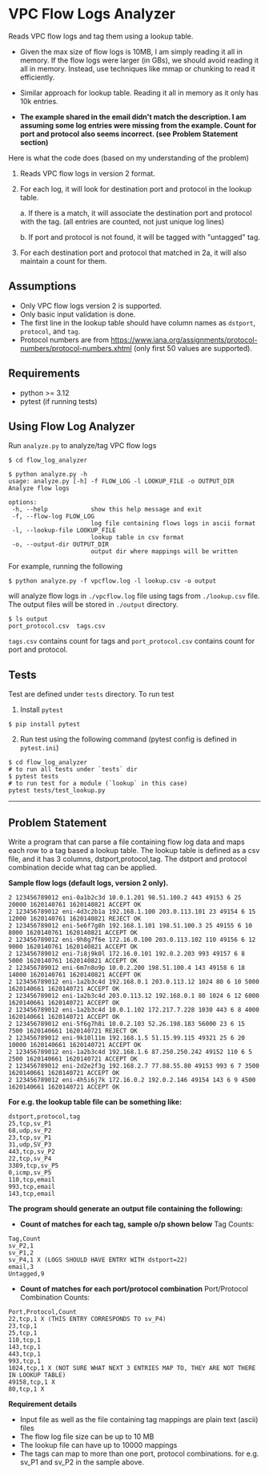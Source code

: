 # VPC Flow Logs Analyzer

Reads VPC flow logs and tag them using a lookup table.

- Given the max size of flow logs is 10MB, I am simply reading it all in memory. If the flow logs
  were larger (in GBs), we should avoid reading it all in memory. Instead, use techniques like mmap
  or chunking to read it efficiently.

- Similar approach for lookup table. Reading it all in memory as it only has 10k entries.

- **The example shared in the email didn't match the description. I am assuming some log entries
  were missing from the example. Count for port and protocol also seems incorrect. (see Problem Statement section)**

Here is what the code does (based on my understanding of the problem)

1. Reads VPC flow logs in version 2 format.

2. For each log, it will look for destination port and protocol in the lookup table.

   a. If there is a match, it will associate the destination port and protocol with the tag. (all entries
   are counted, not just unique log lines)

   b. If port and protocol is not found, it will be tagged with "untagged" tag.

3. For each destination port and protocol that matched in 2a, it will also maintain a count for them.

## Assumptions

- Only VPC flow logs version 2 is supported.
- Only basic input validation is done.
- The first line in the lookup table should have column names as `dstport`, `protocol`, and `tag`.
- Protocol numbers are from https://www.iana.org/assignments/protocol-numbers/protocol-numbers.xhtml (only first 50 values are supported).

## Requirements

- python >= 3.12
- pytest (if running tests)

## Using Flow Log Analyzer

Run `analyze.py` to analyze/tag VPC flow logs

```
$ cd flow_log_analyzer

$ python analyze.py -h
usage: analyze.py [-h] -f FLOW_LOG -l LOOKUP_FILE -o OUTPUT_DIR
Analyze flow logs

options:
 -h, --help            show this help message and exit
 -f, --flow-log FLOW_LOG
                       log file containing flows logs in ascii format
 -l, --lookup-file LOOKUP_FILE
                       lookup table in csv format
 -o, --output-dir OUTPUT_DIR
                       output dir where mappings will be written
```

For example, running the following

```
$ python analyze.py -f vpcflow.log -l lookup.csv -o output
```

will analyze flow logs in `./vpcflow.log` file using tags from `./lookup.csv` file. The output
files will be stored in `./output` directory.

```
$ ls output
port_protocol.csv  tags.csv
```

`tags.csv` contains count for tags and `port_protocol.csv` contains count for port and protocol.

## Tests

Test are defined under `tests` directory. To run test

1. Install `pytest`

```
$ pip install pytest
```

2. Run test using the following command (pytest config is defined in `pytest.ini`)

```
$ cd flow_log_analyzer
# to run all tests under `tests` dir
$ pytest tests
# to run test for a module (`lookup` in this case)
pytest tests/test_lookup.py
```

---

## Problem Statement

Write a program that can parse a file containing flow log data and maps each row to a tag based
a lookup table. The lookup table is defined as a csv file, and it has 3 columns, dstport,protocol,tag.
The dstport and protocol combination decide what tag can be applied.

**Sample flow logs (default logs, version 2 only).**

```
2 123456789012 eni-0a1b2c3d 10.0.1.201 98.51.100.2 443 49153 6 25 20000 1620140761 1620140821 ACCEPT OK
2 123456789012 eni-4d3c2b1a 192.168.1.100 203.0.113.101 23 49154 6 15 12000 1620140761 1620140821 REJECT OK
2 123456789012 eni-5e6f7g8h 192.168.1.101 198.51.100.3 25 49155 6 10 8000 1620140761 1620140821 ACCEPT OK
2 123456789012 eni-9h8g7f6e 172.16.0.100 203.0.113.102 110 49156 6 12 9000 1620140761 1620140821 ACCEPT OK
2 123456789012 eni-7i8j9k0l 172.16.0.101 192.0.2.203 993 49157 6 8 5000 1620140761 1620140821 ACCEPT OK
2 123456789012 eni-6m7n8o9p 10.0.2.200 198.51.100.4 143 49158 6 18 14000 1620140761 1620140821 ACCEPT OK
2 123456789012 eni-1a2b3c4d 192.168.0.1 203.0.113.12 1024 80 6 10 5000 1620140661 1620140721 ACCEPT OK
2 123456789012 eni-1a2b3c4d 203.0.113.12 192.168.0.1 80 1024 6 12 6000 1620140661 1620140721 ACCEPT OK
2 123456789012 eni-1a2b3c4d 10.0.1.102 172.217.7.228 1030 443 6 8 4000 1620140661 1620140721 ACCEPT OK
2 123456789012 eni-5f6g7h8i 10.0.2.103 52.26.198.183 56000 23 6 15 7500 1620140661 1620140721 REJECT OK
2 123456789012 eni-9k10l11m 192.168.1.5 51.15.99.115 49321 25 6 20 10000 1620140661 1620140721 ACCEPT OK
2 123456789012 eni-1a2b3c4d 192.168.1.6 87.250.250.242 49152 110 6 5 2500 1620140661 1620140721 ACCEPT OK
2 123456789012 eni-2d2e2f3g 192.168.2.7 77.88.55.80 49153 993 6 7 3500 1620140661 1620140721 ACCEPT OK
2 123456789012 eni-4h5i6j7k 172.16.0.2 192.0.2.146 49154 143 6 9 4500 1620140661 1620140721 ACCEPT OK
```

**For e.g. the lookup table file can be something like:**

```
dstport,protocol,tag
25,tcp,sv_P1
68,udp,sv_P2
23,tcp,sv_P1
31,udp,SV_P3
443,tcp,sv_P2
22,tcp,sv_P4
3389,tcp,sv_P5
0,icmp,sv_P5
110,tcp,email
993,tcp,email
143,tcp,email
```

**The program should generate an output file containing the following:**

- **Count of matches for each tag, sample o/p shown below**
  Tag Counts:

```
Tag,Count
sv_P2,1
sv_P1,2
sv_P4,1 X (LOGS SHOULD HAVE ENTRY WITH dstport=22)
email,3
Untagged,9
```

- **Count of matches for each port/protocol combination**
  Port/Protocol Combination Counts:

```
Port,Protocol,Count
22,tcp,1 X (THIS ENTRY CORRESPONDS TO sv_P4)
23,tcp,1
25,tcp,1
110,tcp,1
143,tcp,1
443,tcp,1
993,tcp,1
1024,tcp,1 X (NOT SURE WHAT NEXT 3 ENTRIES MAP TO, THEY ARE NOT THERE IN LOOKUP TABLE)
49158,tcp,1 X
80,tcp,1 X
```

**Requirement details**

- Input file as well as the file containing tag mappings are plain text (ascii) files
- The flow log file size can be up to 10 MB
- The lookup file can have up to 10000 mappings
- The tags can map to more than one port, protocol combinations. for e.g. sv_P1 and sv_P2 in the sample above.
